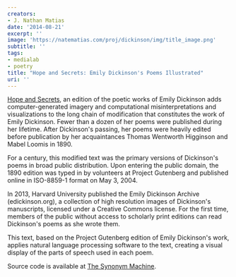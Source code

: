 ```yaml
---
creators:
- J. Nathan Matias
date: '2014-08-21'
excerpt: ''
image: 'https://natematias.com/proj/dickinson/img/title_image.png'
subtitle: ''
tags:
- medialab
- poetry
title: "Hope and Secrets: Emily Dickinson's Poems Illustrated"
uri: ''
---
```


<a href="https://natematias.com/proj/dickinson/">Hope and Secrets</a>, an edition of the poetic works of Emily Dickinson adds computer-generated imagery and computational misinterpretations and visualizations to the long chain of modification that constitutes the work of Emily Dickinson. Fewer than a dozen of her poems were published during her lifetime. After Dickinson's passing, her poems were heavily edited before publication by her acquaintances Thomas Wentworth Higginson and Mabel Loomis in 1890.

For a century, this modified text was the primary versions of Dickinson's poems in broad public distribution. Upon entering the public domain, the 1890 edition was typed in by volunteers at Project Gutenberg and published online in ISO-8859-1 format on May 3, 2004.

In 2013, Harvard University published the Emily Dickinson Archive (edickinson.org), a collection of high resolution images of Dickinson's manuscripts, licensed under a Creative Commons license. For the first time, members of the public without access to scholarly print editions can read Dickinson's poems as she wrote them.

This text, based on the Project Gutenberg edition of Emily Dickinson's work, applies natural language processing software to the text, creating a visual display of the parts of speech used in each poem.

Source code is available at <a href="https://github.com/natematias/the-synonym-machine">The Synonym Machine</a>.
